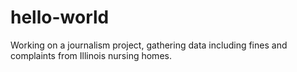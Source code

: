# hello-world
Working on a journalism project, gathering data including fines and complaints from Illinois nursing homes.
